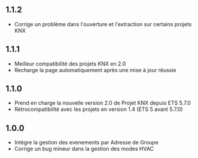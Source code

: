 ## 1.1.2
- Corrige un problème dans l'ouverture et l'extraction sur certains projets KNX 

## 1.1.1
- Meilleur compatibilité des projets KNX en 2.0
- Recharge la page automatiquement après une mise à jour réussie

## 1.1.0
- Prend en charge la nouvelle version 2.0 de Projet KNX depuis ETS 5.7.0
- Rétrocompatibilité avec les projets en version 1.4 (ETS 5 avant 5.7.0)

## 1.0.0 
- Intègre la gestion des evenements par Adresse de Groupe
- Corrige un bug mineur dans la gestion des modes HVAC
